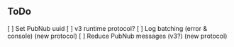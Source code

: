 ## ToDo

[ ] Set PubNub uuid
[ ] v3 runtime protocol?
[ ] Log batching (error & console) (new protocol)
[ ] Reduce PubNub messages (v3?) (new protocol)
